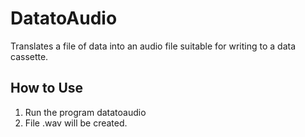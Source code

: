 # DatatoAudio
Translates a file of data into an audio file suitable for writing to a data cassette.

## How to Use
1. Run the program datatoaudio <filename>
2. File <filename>.wav will be created.
